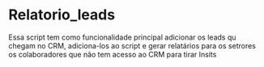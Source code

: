 # Relatorio_leads

Essa script tem como funcionalidade principal adicionar os leads qu chegam no CRM, adiciona-los ao script e gerar relatários para os setrores os colaboradores que não tem acesso ao CRM para tirar Insits 

